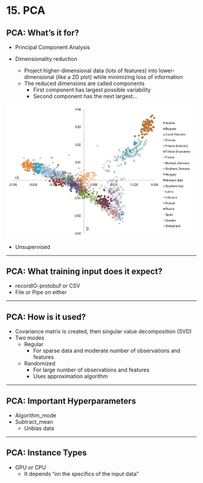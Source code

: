 # 15. PCA

## PCA: What’s it for?

- Principal Component Analysis

- Dimensionality reduction
    - Project higher-dimensional data (lots of features) into lower-dimensional (like a 2D plot) while minimizing loss of information
    - The reduced dimensions are called components
        - First component has largest possible variability
        - Second component has the next largest…

![15%20PCA%20eb87a47baf9847738daed7cd509d7ce0/Untitled.png](15%20PCA%20eb87a47baf9847738daed7cd509d7ce0/Untitled.png)

- Unsupervised

---

## PCA: What training input does it expect?

- recordIO-protobuf or CSV
- File or Pipe on either

---

## PCA: How is it used?

- Covariance matrix is created, then singular value decomposition (SVD)
- Two modes
    - Regular
        - For sparse data and moderate number of observations and features
    - Randomized
        - For large number of observations and features
        - Uses approximation algorithm

---

## PCA: Important Hyperparameters

- Algorithm_mode
- Subtract_mean
    - Unbias data

---

## PCA: Instance Types

- GPU or CPU
    - It depends “on the specifics of the input data”
